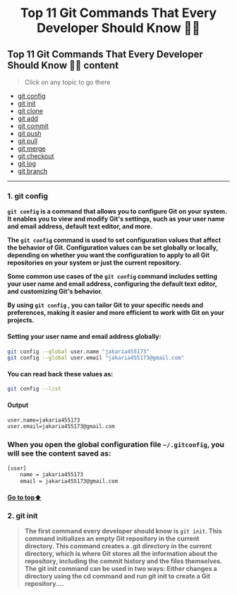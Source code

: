 <h1 align="center">Top 11 Git Commands That Every Developer Should Know 🐱‍👤</h1>

[//]: # (Table of Content)

<a name="top"></a>

## Top 11 Git Commands That Every Developer Should Know 🙋‍♂️ content

> Click on any topic to go there

- [git config](#git-1)
- [git init](#git-2)
- [git clone](#git-3)
- [git add](#git-4)
- [git commit](#git-5)
- [git push](#git-6)
- [git pull](#git-7)
- [git merge](#git-8)
- [git checkout](#git-9)
- [git log](#git-10)
- [git branch](#git-11)


***


<a name="git-1"></a>
### 1. git config 

**`git config` is a command that allows you to configure Git on your system. It enables you to view and modify Git's settings, such as your user name and email address, default text editor, and more.**

**The `git config` command is used to set configuration values that affect the behavior of Git. Configuration values can be set globally or locally, depending on whether you want the configuration to apply to all Git repositories on your system or just the current repository.**

**Some common use cases of the `git config` command includes setting your user name and email address, configuring the default text editor, and customizing Git's behavior.**

**By using `git config` , you can tailor Git to your specific needs and preferences, making it easier and more efficient to work with Git on your projects.**

#### Setting your user name and email address globally:

```Bash
git config --global user.name "jakaria455173"
git config --global user.email "jakaria455173@gmail.com"
```

#### You can read back these values as: 

```Bash
git config --list
```

#### Output

``````Bash
user.name=jakaria455173
user.email=jakaria455173@gmail.com
``````

### When you open the global configuration file `~/.gitconfig`, you will see the content saved as:

```Bash
[user]
    name = jakaria455173
    email = jakaria455173@gmail.com
```

#### [Go to top:arrow_up: ](#top)

<a name="git-2"></a>

### 2. git init

> **The first command every developer should know is `git init`. This command initializes an empty Git repository in the current directory. This command creates a .git directory in the current directory, which is where Git stores all the information about the repository, including the commit history and the files themselves.
The git init command can be used in two ways:
Either changes a directory using the cd command and run git init to create a Git repository….**













































